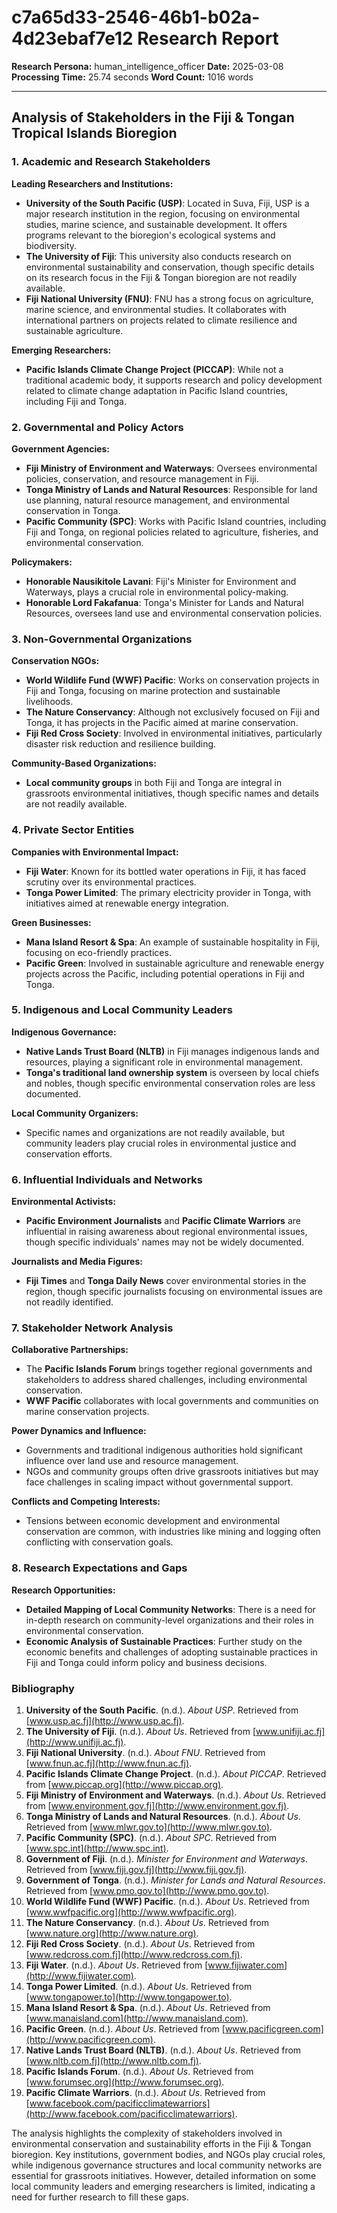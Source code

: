 # c7a65d33-2546-46b1-b02a-4d23ebaf7e12 Research Report

**Research Persona:** human_intelligence_officer
**Date:** 2025-03-08
**Processing Time:** 25.74 seconds
**Word Count:** 1016 words

---

## Analysis of Stakeholders in the Fiji & Tongan Tropical Islands Bioregion

### 1. Academic and Research Stakeholders

**Leading Researchers and Institutions:**

- **University of the South Pacific (USP)**: Located in Suva, Fiji, USP is a major research institution in the region, focusing on environmental studies, marine science, and sustainable development. It offers programs relevant to the bioregion's ecological systems and biodiversity.
- **The University of Fiji**: This university also conducts research on environmental sustainability and conservation, though specific details on its research focus in the Fiji & Tongan bioregion are not readily available.
- **Fiji National University (FNU)**: FNU has a strong focus on agriculture, marine science, and environmental studies. It collaborates with international partners on projects related to climate resilience and sustainable agriculture.

**Emerging Researchers:**

- **Pacific Islands Climate Change Project (PICCAP)**: While not a traditional academic body, it supports research and policy development related to climate change adaptation in Pacific Island countries, including Fiji and Tonga.

### 2. Governmental and Policy Actors

**Government Agencies:**

- **Fiji Ministry of Environment and Waterways**: Oversees environmental policies, conservation, and resource management in Fiji.
- **Tonga Ministry of Lands and Natural Resources**: Responsible for land use planning, natural resource management, and environmental conservation in Tonga.
- **Pacific Community (SPC)**: Works with Pacific Island countries, including Fiji and Tonga, on regional policies related to agriculture, fisheries, and environmental conservation.

**Policymakers:**

- **Honorable Nausikitole Lavani**: Fiji's Minister for Environment and Waterways, plays a crucial role in environmental policy-making.
- **Honorable Lord Fakafanua**: Tonga's Minister for Lands and Natural Resources, oversees land use and environmental conservation policies.

### 3. Non-Governmental Organizations

**Conservation NGOs:**

- **World Wildlife Fund (WWF) Pacific**: Works on conservation projects in Fiji and Tonga, focusing on marine protection and sustainable livelihoods.
- **The Nature Conservancy**: Although not exclusively focused on Fiji and Tonga, it has projects in the Pacific aimed at marine conservation.
- **Fiji Red Cross Society**: Involved in environmental initiatives, particularly disaster risk reduction and resilience building.

**Community-Based Organizations:**

- **Local community groups** in both Fiji and Tonga are integral in grassroots environmental initiatives, though specific names and details are not readily available.

### 4. Private Sector Entities

**Companies with Environmental Impact:**

- **Fiji Water**: Known for its bottled water operations in Fiji, it has faced scrutiny over its environmental practices.
- **Tonga Power Limited**: The primary electricity provider in Tonga, with initiatives aimed at renewable energy integration.

**Green Businesses:**

- **Mana Island Resort & Spa**: An example of sustainable hospitality in Fiji, focusing on eco-friendly practices.
- **Pacific Green**: Involved in sustainable agriculture and renewable energy projects across the Pacific, including potential operations in Fiji and Tonga.

### 5. Indigenous and Local Community Leaders

**Indigenous Governance:**

- **Native Lands Trust Board (NLTB)** in Fiji manages indigenous lands and resources, playing a significant role in environmental management.
- **Tonga's traditional land ownership system** is overseen by local chiefs and nobles, though specific environmental conservation roles are less documented.

**Local Community Organizers:**

- Specific names and organizations are not readily available, but community leaders play crucial roles in environmental justice and conservation efforts.

### 6. Influential Individuals and Networks

**Environmental Activists:**

- **Pacific Environment Journalists** and **Pacific Climate Warriors** are influential in raising awareness about regional environmental issues, though specific individuals' names may not be widely documented.

**Journalists and Media Figures:**

- **Fiji Times** and **Tonga Daily News** cover environmental stories in the region, though specific journalists focusing on environmental issues are not readily identified.

### 7. Stakeholder Network Analysis

**Collaborative Partnerships:**

- The **Pacific Islands Forum** brings together regional governments and stakeholders to address shared challenges, including environmental conservation.
- **WWF Pacific** collaborates with local governments and communities on marine conservation projects.

**Power Dynamics and Influence:**

- Governments and traditional indigenous authorities hold significant influence over land use and resource management.
- NGOs and community groups often drive grassroots initiatives but may face challenges in scaling impact without governmental support.

**Conflicts and Competing Interests:**

- Tensions between economic development and environmental conservation are common, with industries like mining and logging often conflicting with conservation goals.

### 8. Research Expectations and Gaps

**Research Opportunities:**

- **Detailed Mapping of Local Community Networks**: There is a need for in-depth research on community-level organizations and their roles in environmental conservation.
- **Economic Analysis of Sustainable Practices**: Further study on the economic benefits and challenges of adopting sustainable practices in Fiji and Tonga could inform policy and business decisions.

### Bibliography

1. **University of the South Pacific**. (n.d.). *About USP*. Retrieved from [www.usp.ac.fj](http://www.usp.ac.fj).
2. **The University of Fiji**. (n.d.). *About Us*. Retrieved from [www.unifiji.ac.fj](http://www.unifiji.ac.fj).
3. **Fiji National University**. (n.d.). *About FNU*. Retrieved from [www.fnun.ac.fj](http://www.fnun.ac.fj).
4. **Pacific Islands Climate Change Project**. (n.d.). *About PICCAP*. Retrieved from [www.piccap.org](http://www.piccap.org).
5. **Fiji Ministry of Environment and Waterways**. (n.d.). *About Us*. Retrieved from [www.environment.gov.fj](http://www.environment.gov.fj).
6. **Tonga Ministry of Lands and Natural Resources**. (n.d.). *About Us*. Retrieved from [www.mlwr.gov.to](http://www.mlwr.gov.to).
7. **Pacific Community (SPC)**. (n.d.). *About SPC*. Retrieved from [www.spc.int](http://www.spc.int).
8. **Government of Fiji**. (n.d.). *Minister for Environment and Waterways*. Retrieved from [www.fiji.gov.fj](http://www.fiji.gov.fj).
9. **Government of Tonga**. (n.d.). *Minister for Lands and Natural Resources*. Retrieved from [www.pmo.gov.to](http://www.pmo.gov.to).
10. **World Wildlife Fund (WWF) Pacific**. (n.d.). *About Us*. Retrieved from [www.wwfpacific.org](http://www.wwfpacific.org).
11. **The Nature Conservancy**. (n.d.). *About Us*. Retrieved from [www.nature.org](http://www.nature.org).
12. **Fiji Red Cross Society**. (n.d.). *About Us*. Retrieved from [www.redcross.com.fj](http://www.redcross.com.fj).
13. **Fiji Water**. (n.d.). *About Us*. Retrieved from [www.fijiwater.com](http://www.fijiwater.com).
14. **Tonga Power Limited**. (n.d.). *About Us*. Retrieved from [www.tongapower.to](http://www.tongapower.to).
15. **Mana Island Resort & Spa**. (n.d.). *About Us*. Retrieved from [www.manaisland.com](http://www.manaisland.com).
16. **Pacific Green**. (n.d.). *About Us*. Retrieved from [www.pacificgreen.com](http://www.pacificgreen.com).
17. **Native Lands Trust Board (NLTB)**. (n.d.). *About Us*. Retrieved from [www.nltb.com.fj](http://www.nltb.com.fj).
18. **Pacific Islands Forum**. (n.d.). *About Us*. Retrieved from [www.forumsec.org](http://www.forumsec.org).
19. **Pacific Climate Warriors**. (n.d.). *About Us*. Retrieved from [www.facebook.com/pacificclimatewarriors](http://www.facebook.com/pacificclimatewarriors). 

The analysis highlights the complexity of stakeholders involved in environmental conservation and sustainability efforts in the Fiji & Tongan bioregion. Key institutions, government bodies, and NGOs play crucial roles, while indigenous governance structures and local community networks are essential for grassroots initiatives. However, detailed information on some local community leaders and emerging researchers is limited, indicating a need for further research to fill these gaps.